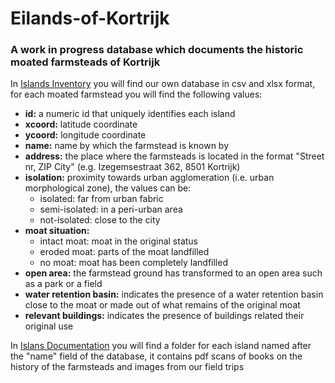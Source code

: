 # Eilands-of-Kortrijk
### A work in progress database which documents the historic moated farmsteads of Kortrijk

In [Islands Inventory](https://github.com/elenafalomo/Eilands-of-Kortrijk/tree/main/Islands%20Inventory) you will find our own database in csv and xlsx format, for each moated farmstead you will find the following values:
- **id:** a numeric id that uniquely identifies each island
- **xcoord:** latitude coordinate
- **ycoord:** longitude coordinate
- **name:** name by which the farmstead is known by
- **address:** the place where the farmsteads is located in the format "Street nr, ZIP City" (e.g. Izegemsestraat 362, 8501 Kortrijk)
- **isolation:** proximity towards urban agglomeration (i.e. urban morphological zone), the values can be:
  - isolated: far from urban fabric
  - semi-isolated: in a peri-urban area
  - not-isolated: close to the city
- **moat situation:** 
  - intact moat: moat in the original status
  - eroded moat: parts of the moat landfilled
  - no moat: moat has been completely landfilled
- **open area:** the farmstead ground has transformed to an open area such as a park or a field
- **water retention basin:** indicates the presence of a water retention basin close to the moat or made out of what remains of the original moat
- **relevant buildings:** indicates the presence of buildings related their original use

In [Islans Documentation](https://github.com/elenafalomo/Eilands-of-Kortrijk/tree/main/Islands%20Documentation) you will find a folder for each island named after the "name" field of the database, it contains pdf scans of books on the history of the farmsteads and images from our field trips
